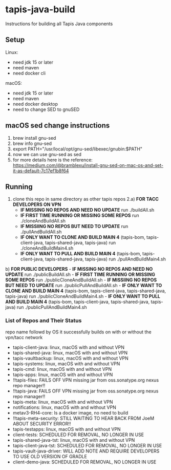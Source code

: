# tapis-java-build
Instructions for building all Tapis Java components

## Setup
Linux:
- need jdk 15 or later
- need maven 
- need docker cli

macOS:
- need jdk 15 or later
- need maven
- need docker desktop
- need to change SED to gnuSED

## macOS sed change instructions
1. brew install gnu-sed
2. brew info gnu-sed
3. export PATH="/usr/local/opt/gnu-sed/libexec/gnubin:$PATH"
4. now we can use gnu-sed as sed
5. for more details here is the reference: https://medium.com/@bramblexu/install-gnu-sed-on-mac-os-and-set-it-as-default-7c17ef1b8f64

## Running
1. clone this repo in same directory as other tapis repos
2.a) **FOR TACC DEVELOPERS ON VPN**
    - **IF MISSING NO REPOS AND NEED NO UPDATE**
        run ./buildAll.sh
    - **IF FIRST TIME RUNNING OR MISSING SOME REPOS** 
	run ./cloneAndBuildAll.sh
    - **IF MISSIING NO REPOS BUT NEED TO UPDATE**
	run ./pullAndBuildAll.sh
    - **IF ONLY WANT TO CLONE AND BUILD MAIN 4** (tapis-bom, tapis-client-java, tapis-shared-java, tapis-java)
      	run ./cloneAndBuildMain4.sh
    - **IF ONLY WANT TO PULL AND BUILD MAIN 4** (tapis-bom, tapis-client-java, tapis-shared-java, tapis-java)
      	run ./pullAndBuildMain4.sh

  b) **FOR PUBLIC DEVELOPERS**
    - **IF MISSING NO REPOS AND NEED NO UPDATE**
        run ./publicBuildAll.sh
    - **IF FIRST TIME RUNNING OR MISSING SOME REPOS**
        run ./publicCloneAndBuildAll.sh
    - **IF MISSIING NO REPOS BUT NEED TO UPDATE**
        run ./publicPullAndBuildAll.sh
    - **IF ONLY WANT TO CLONE AND BUILD MAIN 4** (tapis-bom, tapis-client-java, tapis-shared-java, tapis-java)
        run ./publicCloneAndBuildMain4.sh
    - **IF ONLY WANT TO PULL AND BUILD MAIN 4** (tapis-bom, tapis-client-java, tapis-shared-java, tapis-java)
        run ./publicPullAndBuildMain4.sh

### List of Repos and Their Status
repo name followd by OS it successfully builds on with or without the vpn/tacc network 

- tapis-client-java: linux, macOS with and without VPN
- tapis-shared-java: linux, macOS with and without VPN
- tapis-vaultbackup: linux, macOS with and without VPN
- tapis-systems: linux, macOS with and without VPN
- tapis-cmd: linux, macOS with and without VPN
- tapis-apps: linux, macOS with and without VPN
- !!tapis-files: FAILS OFF VPN missing jar from oss.sonatype.org nexus repo manager!!
- !!tapis-java: FAILS OFF VPN missing jar from oss.sonatype.org nexus repo manager!!
- tapis-meta: linux, macOS with and without VPN
- notifications: linux, macOS with and without VPN
- metav3-RH4-core: Is a docker image, no need to build
- !!tapis-meta-security: STILL WAITING TO HEAR BACK FROM JoeM ABOUT SECURITY ERROR!!
- tapis-testapps: linux, macOS with and without VPN
- client-tests: SCHEDULED FOR REMOVAL, NO LONGER IN USE
- tapis-shared-java-tst: linux, macOS with and without VPN 
- tapis-client-java-tst: SCHEDULED FOR REMOVAL, NO LONGER IN USE
- tapis-vault-java-driver: WILL ADD NOTE AND REQUIRE DEVELOPERS TO USE OLD VERSION OF GRADLE
- client-demo-java: SCHEDULED FOR REMOVAL, NO LONGER IN USE


